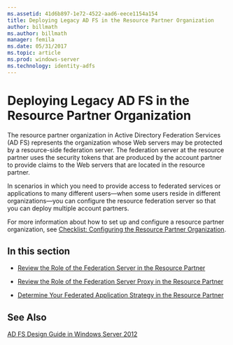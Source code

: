 ```yaml
---
ms.assetid: 41d6b897-1e72-4522-aad6-eece1154a154
title: Deploying Legacy AD FS in the Resource Partner Organization
author: billmath
ms.author: billmath
manager: femila
ms.date: 05/31/2017
ms.topic: article
ms.prod: windows-server
ms.technology: identity-adfs
---
```


# Deploying Legacy AD FS in the Resource Partner Organization

The resource partner organization in Active Directory Federation Services \(AD FS\) represents the organization whose Web servers may be protected by a resource\-side federation server. The federation server at the resource partner uses the security tokens that are produced by the account partner to provide claims to the Web servers that are located in the resource partner.  
  
In scenarios in which you need to provide access to federated services or applications to many different users—when some users reside in different organizations—you can configure the resource federation server so that you can deploy multiple account partners.  
  
For more information about how to set up and configure a resource partner organization, see [Checklist: Configuring the Resource Partner Organization](../../ad-fs/deployment/Checklist--Configuring-the-Resource-Partner-Organization.md).  
  
## In this section  
  
-   [Review the Role of the Federation Server in the Resource Partner](Review-the-Role-of-the-Federation-Server-in-the-Resource-Partner.md)  
  
-   [Review the Role of the Federation Server Proxy in the Resource Partner](Review-the-Role-of-the-Federation-Server-Proxy-in-the-Resource-Partner.md)  
  
-   [Determine Your Federated Application Strategy in the Resource Partner](Determine-Your-Federated-Application-Strategy-in-the-Resource-Partner.md)  
  

## See Also
[AD FS Design Guide in Windows Server 2012](AD-FS-Design-Guide-in-Windows-Server-2012.md)
